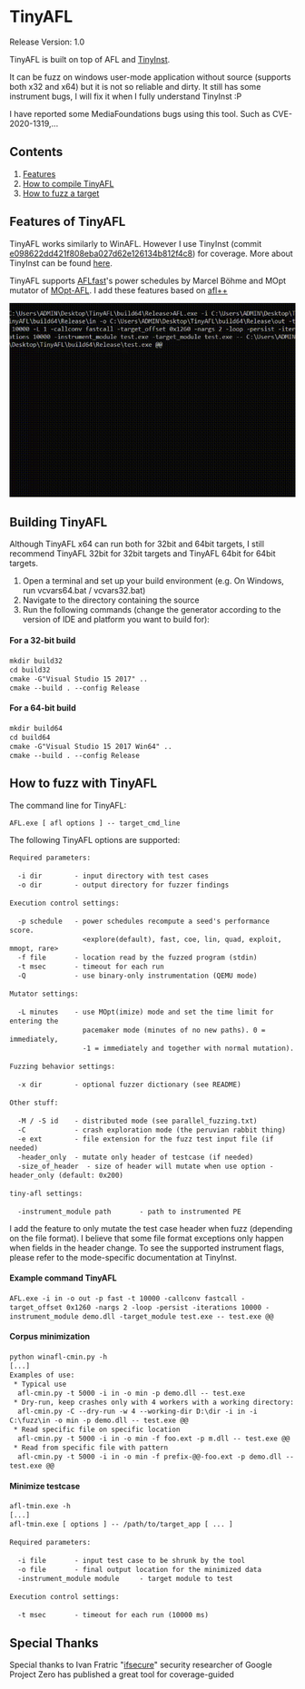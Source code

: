 # TinyAFL

Release Version: 1.0

TinyAFL is built on top of AFL and [TinyInst](https://github.com/googleprojectzero/TinyInst).

It can be fuzz on windows user-mode application without source (supports both x32 and x64) but it is not so reliable and dirty. It still has some instrument bugs, I will fix it when I fully understand TinyInst :P

I have reported some MediaFoundations bugs using this tool. Such as CVE-2020-1319,...

## Contents
  1. [Features](#features-of-tinyafl)
  2. [How to compile TinyAFL](#building-tinyafl)
  3. [How to fuzz a target](#how-to-fuzz-with-tinyafl)

## Features of TinyAFL
TinyAFL works similarly to WinAFL. However I use TinyInst (commit [e098622dd421f808eba027d62e126134b812f4c8](https://github.com/googleprojectzero/TinyInst/tree/e098622dd421f808eba027d62e126134b812f4c8)) for coverage. More about TinyInst can be found [here](https://github.com/googleprojectzero/TinyInst/blob/e098622dd421f808eba027d62e126134b812f4c8/README.md).

TinyAFL supports [AFLfast](https://github.com/mboehme/aflfastTinyAFL)'s power schedules by Marcel Böhme and MOpt mutator of [MOpt-AFL](https://github.com/puppet-meteor/MOpt-AFL). I add these features based on [afl++](https://github.com/AFLplusplus/AFLplusplus)

<p align="center">
<img alt="AFL.exe" src="screenshots/status.gif"/>
</p>

## Building TinyAFL
Although TinyAFL x64 can run both for 32bit and 64bit targets, I still recommend TinyAFL 32bit for 32bit targets and TinyAFL 64bit for 64bit targets.

1. Open a terminal and set up your build environment (e.g. On Windows, run vcvars64.bat / vcvars32.bat)
2. Navigate to the directory containing the source
3. Run the following commands (change the generator according to the version of IDE and platform you want to build for):
#### For a 32-bit build
```
mkdir build32
cd build32
cmake -G"Visual Studio 15 2017" ..
cmake --build . --config Release
```
#### For a 64-bit build
```
mkdir build64
cd build64
cmake -G"Visual Studio 15 2017 Win64" ..
cmake --build . --config Release
```
## How to fuzz with TinyAFL
The command line for TinyAFL:
```
AFL.exe [ afl options ] -- target_cmd_line
```
The following TinyAFL options are supported:
```
Required parameters:

  -i dir        - input directory with test cases
  -o dir        - output directory for fuzzer findings

Execution control settings:

  -p schedule   - power schedules recompute a seed's performance score.
                  <explore(default), fast, coe, lin, quad, exploit, mmopt, rare>
  -f file       - location read by the fuzzed program (stdin)
  -t msec       - timeout for each run
  -Q            - use binary-only instrumentation (QEMU mode)

Mutator settings:

  -L minutes    - use MOpt(imize) mode and set the time limit for entering the
                  pacemaker mode (minutes of no new paths). 0 = immediately,
                  -1 = immediately and together with normal mutation).

Fuzzing behavior settings:

  -x dir        - optional fuzzer dictionary (see README)

Other stuff:

  -M / -S id    - distributed mode (see parallel_fuzzing.txt)
  -C            - crash exploration mode (the peruvian rabbit thing)
  -e ext        - file extension for the fuzz test input file (if needed)
  -header_only  - mutate only header of testcase (if needed)
  -size_of_header  - size of header will mutate when use option -header_only (default: 0x200)

tiny-afl settings:

  -instrument_module path       - path to instrumented PE
```
I add the feature to only mutate the test case header when fuzz (depending on the file format). I believe that some file format exceptions only happen when fields in the header change. To see the supported instrument flags, please refer to the mode-specific documentation at TinyInst.
#### Example command TinyAFL 
```
AFL.exe -i in -o out -p fast -t 10000 -callconv fastcall -target_offset 0x1260 -nargs 2 -loop -persist -iterations 10000 -instrument_module demo.dll -target_module test.exe -- test.exe @@
```
#### Corpus minimization
```
python winafl-cmin.py -h
[...]
Examples of use:
 * Typical use
  afl-cmin.py -t 5000 -i in -o min -p demo.dll -- test.exe
 * Dry-run, keep crashes only with 4 workers with a working directory:
  afl-cmin.py -C --dry-run -w 4 --working-dir D:\dir -i in -i C:\fuzz\in -o min -p demo.dll -- test.exe @@
 * Read specific file on specific location
  afl-cmin.py -t 5000 -i in -o min -f foo.ext -p m.dll -- test.exe @@
 * Read from specific file with pattern
  afl-cmin.py -t 5000 -i in -o min -f prefix-@@-foo.ext -p demo.dll -- test.exe @@
```
#### Minimize testcase
```
afl-tmin.exe -h
[...]
afl-tmin.exe [ options ] -- /path/to/target_app [ ... ]

Required parameters:

  -i file       - input test case to be shrunk by the tool
  -o file       - final output location for the minimized data
  -instrument_module module     - target module to test

Execution control settings:

  -t msec       - timeout for each run (10000 ms)
```
## Special Thanks
Special thanks to Ivan Fratric "[ifsecure](https://twitter.com/ifsecure)" security researcher of Google Project Zero has published a great tool for coverage-guided

